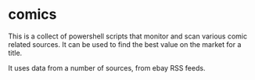 # comics
This is a collect of powershell scripts that monitor and scan various comic related sources.
It can be used to find the best value on the market for a title.

It uses data from a number of sources, from ebay RSS feeds.
